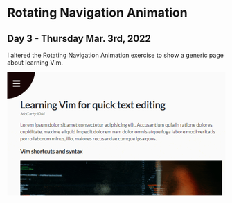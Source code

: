 # Rotating Navigation Animation
## Day 3 - Thursday Mar. 3rd, 2022
I altered the Rotating Navigation Animation exercise to show a generic page about learning Vim.

![Demo of Rotating Nav Animation](demo.gif)